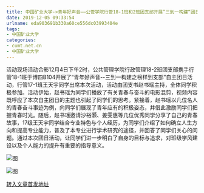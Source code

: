 ```yaml
---
title: 中国矿业大学->青年好声音——公管学院行管18-1班和2班团支部开展”三到一构建“团日活动 | cumt.net.cn
date: 2019-12-05 09:33:54
urlname: eda903691b330a60ce556dc03993404e
tags: 
- 中国矿业大学
categories:
- cumt.net.cn
- 中国矿业大学
---
```

活动现场活动合影12月4日下午2时，公共管理学院行政管理18-2班团支部携手行管18-1班于博四B104开展了“青年好声音--三到一构建之榜样到支部”自主团日活动，行管17-1班王天宇同学出席本次活动，活动由团支书赵书瑶主持，全体同学积极参加。活动伊始，赵书瑶为同学们播放了有关青春与奋斗的电影混剪，视频内容既呼应了本次自主团日的主题也引起了同学们的思考。紧接着，赵书瑶以几位名人的青春奋斗事迹为例，向同学们展现了青年应有的积极姿态，并借此激励同学们把握青春时光。随后，赵书瑶邀请沙裕灏、姜雯惠等几位优秀同学分享了自己的青春故事，17级王天宇同学结合专业特色与个人经历，为同学们介绍了如何确立人生方向和提高专业能力，普及了本专业进行学术研究的途径，并回答了同学们关心的问题。通过本次团日活动，让同学们进一步明白了自身的目标与追求，对班级学风建设以及个人能力的提升有重要的指导意义。

![图](http://xwzx.cumt.edu.cn/_upload/article/images/e5/ba/d0ecba0f4490af63d5637f48f29b/8405867a-1135-479d-a7b9-fc515fe197ba.jpg)

![图](http://xwzx.cumt.edu.cn/_upload/article/images/e5/ba/d0ecba0f4490af63d5637f48f29b/9d36e7d5-6806-47cb-b53c-5b6e5c69320f.jpg)

[转入文章首发地址](http://xwzx.cumt.edu.cn/6f/15/c523a552725/page.htm)
